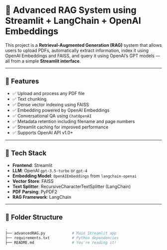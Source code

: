 # 🧠 Advanced RAG System using Streamlit + LangChain + OpenAI Embeddings

This project is a **Retrieval-Augmented Generation (RAG)** system that allows users to upload PDFs, automatically extract information, index it using OpenAI Embeddings and FAISS, and query it using OpenAI’s GPT models — all from a simple **Streamlit interface**.

---

## 📌 Features

- ✅ Upload and process any PDF file
- ✅ Text chunking
- ✅ Dense vector indexing using FAISS
- ✅ Embedding powered by OpenAI Embeddings
- ✅ Conversational QA using `ChatOpenAI`
- ✅ Metadata retention including filename and page numbers
- ✅ Streamlit caching for improved performance
- ✅ Supports OpenAI API v1.0+

---

## 🧱 Tech Stack

- **Frontend**: Streamlit
- **LLM**: OpenAI `gpt-3.5-turbo` or `gpt-4`
- **Embedding Model**: `OpenAIEmbeddings` from `langchain-openai`
- **Vector Store**: FAISS
- **Text Splitter**: RecursiveCharacterTextSplitter (LangChain)
- **PDF Parsing**: PyPDF2
- **RAG Framework**: LangChain

---

## 📂 Folder Structure

```bash
.
├── advancedRAG.py            # Main Streamlit app
├── requirements.txt          # Python dependencies
├── README.md                 # You're reading it!
